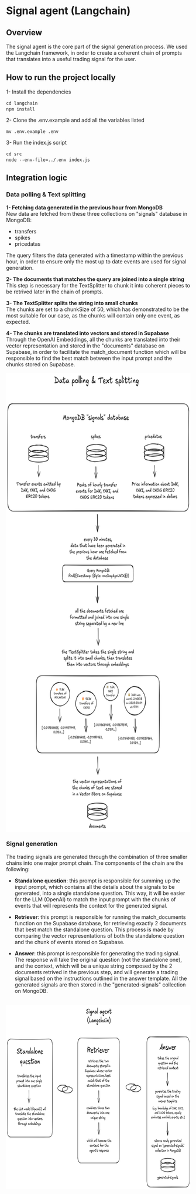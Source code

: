 # Signal agent (Langchain)

## Overview

The signal agent is the core part of the signal generation process. We used the Langchain framework, in order to create a coherent chain of prompts that translates into a useful trading signal for the user.

## How to run the project locally

1- Install the dependencies

```
cd langchain
npm install
```

2- Clone the .env.example and add all the variables listed

```
mv .env.example .env
```

3- Run the index.js script

```
cd src
node --env-file=../.env index.js
```

## Integration logic

### Data polling & Text splitting

**1- Fetching data generated in the previous hour from MongoDB**<br>
New data are fetched from these three collections on "signals" database in MongoDB:

- transfers
- spikes
- pricedatas<br>

The query filters the data generated with a timestamp within the previous hour, in order to ensure only the most up to date events are used for signal generation.

**2- The documents that matches the query are joined into a single string**<br>
This step is necessary for the TextSplitter to chunk it into coherent pieces to be retrived later in the chain of prompts.

**3- The TextSplitter splits the string into small chunks**<br>
The chunks are set to a chunkSize of 50, which has demonstrated to be the most suitable for our case, as the chunks will contain only one event, as expected.

**4- The chunks are translated into vectors and stored in Supabase**<br>
Through the OpenAI Embeddings, all the chunks are translated into their vector representation and stored in the "documents" database on Supabase, in order to facilitate the match_document function which will be responsible to find the best match between the input prompt and the chunks stored on Supabase.

<div style="display: flex; justify-content:center">
<img src="./img/Data%20polling%20&%20Text%20splitting.png" alt="Data polling & Text splitting" width="800" height="1250"></img>
</div>

### Signal generation

The trading signals are generated through the combination of three smaller chains into one major prompt chain. The components of the chain are the following:

- **Standalone question**: this prompt is responsible for summing up the input prompt, which contains all the details about the signals to be generated, into a single standalone question. This way, it will be easier for the LLM (OpenAI) to match the input prompt with the chunks of events that will represents the context for the generated signal.<br>

- **Retriever**: this prompt is responsible for running the match_documents function on the Supabase database, for retrieving exactly 2 documents that best match the standalone question. This process is made by comparing the vector representations of both the standalone question and the chunk of events stored on Supabase.<br>

- **Answer**: this prompt is responsible for generating the trading signal. The response will take the original question (not the standalone one), and the context, which will be a unique string composed by the 2 documents retrived in the previous step, and will generate a trading signal based on the instructions outlined in the answer template. All the generated signals are then stored in the "generated-signals" collection on MongoDB.<br>
  <br>

<div style="display: flex; justify-content:center">
<img src="./img/Signal%20agent.png" alt="Signal agent" width="900" height="500"></img>
</div>